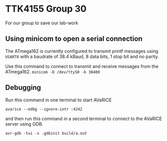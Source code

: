 # TTK4155 Group 30
For our group to save our lab-work

## Using minicom to open a serial connection
The ATmega162 is currently configured to transmit printf messages using `USART0` with a baudrate of 38.4 kBaud, 8 data bits, 1 stop bit and no parity.

Use this command to connect to transmit and receive messages from the ATmega162.
`minicom -D /dev/ttyS0 -b 38400`

## Debugging
Run this command in one terminal to start AVaRICE

`avarice --edbg --ignore-intr :4242`

and then run this command in a second terminal to connect to the AVaRICE server using GDB.

`avr-gdb -tui -x .gdbinit build/a.out`
